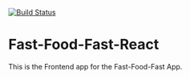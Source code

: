 [![Build Status](https://travis-ci.org/Sammuel09/Fast-Food-Fast-React.svg?branch=dev)](https://travis-ci.org/Sammuel09/Fast-Food-Fast-React)

# Fast-Food-Fast-React

This is the Frontend app for the Fast-Food-Fast App.
